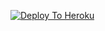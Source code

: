[![Deploy To Heroku](https://www.herokucdn.com/deploy/button.svg)](https://heroku.com/deploy?template=https://github.com/Rahulm9508/Happy-bot-)
